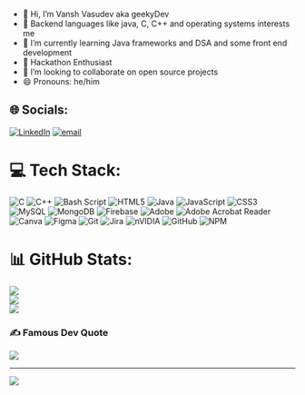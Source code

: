 - 👋 Hi, I’m Vansh Vasudev aka geekyDev
- 👀 Backend languages like java, C, C++ and operating systems interests me
- 🌱 I’m currently learning Java frameworks and DSA and some front end development
- 🤖 Hackathon Enthusiast
- 💞️ I’m looking to collaborate on open source projects
- 😄 Pronouns: he/him

## 🌐 Socials:
[![LinkedIn](https://img.shields.io/badge/LinkedIn-%230077B5.svg?logo=linkedin&logoColor=white)](https://linkedin.com/in/https://www.linkedin.com/in/vasudev~v) [![email](https://img.shields.io/badge/Email-D14836?logo=gmail&logoColor=white)](mailto:vanshvasudev23@gmail.com) 

# 💻 Tech Stack:
![C](https://img.shields.io/badge/c-%2300599C.svg?style=flat-square&logo=c&logoColor=white) ![C++](https://img.shields.io/badge/c++-%2300599C.svg?style=flat-square&logo=c%2B%2B&logoColor=white) ![Bash Script](https://img.shields.io/badge/bash_script-%23121011.svg?style=flat-square&logo=gnu-bash&logoColor=white) ![HTML5](https://img.shields.io/badge/html5-%23E34F26.svg?style=flat-square&logo=html5&logoColor=white) ![Java](https://img.shields.io/badge/java-%23ED8B00.svg?style=flat-square&logo=openjdk&logoColor=white) ![JavaScript](https://img.shields.io/badge/javascript-%23323330.svg?style=flat-square&logo=javascript&logoColor=%23F7DF1E) ![CSS3](https://img.shields.io/badge/css3-%231572B6.svg?style=flat-square&logo=css3&logoColor=white) ![MySQL](https://img.shields.io/badge/mysql-4479A1.svg?style=flat-square&logo=mysql&logoColor=white) ![MongoDB](https://img.shields.io/badge/MongoDB-%234ea94b.svg?style=flat-square&logo=mongodb&logoColor=white) ![Firebase](https://img.shields.io/badge/firebase-a08021?style=flat-square&logo=firebase&logoColor=ffcd34) ![Adobe](https://img.shields.io/badge/adobe-%23FF0000.svg?style=flat-square&logo=adobe&logoColor=white) ![Adobe Acrobat Reader](https://img.shields.io/badge/Adobe%20Acrobat%20Reader-EC1C24.svg?style=flat-square&logo=Adobe%20Acrobat%20Reader&logoColor=white) ![Canva](https://img.shields.io/badge/Canva-%2300C4CC.svg?style=flat-square&logo=Canva&logoColor=white) ![Figma](https://img.shields.io/badge/figma-%23F24E1E.svg?style=flat-square&logo=figma&logoColor=white) ![Git](https://img.shields.io/badge/git-%23F05033.svg?style=flat-square&logo=git&logoColor=white) ![Jira](https://img.shields.io/badge/jira-%230A0FFF.svg?style=flat-square&logo=jira&logoColor=white) ![nVIDIA](https://img.shields.io/badge/nVIDIA-%2376B900.svg?style=flat-square&logo=nVIDIA&logoColor=white) ![GitHub](https://img.shields.io/badge/github-%23121011.svg?style=flat-square&logo=github&logoColor=white) ![NPM](https://img.shields.io/badge/NPM-%23CB3837.svg?style=flat-square&logo=npm&logoColor=white)
# 📊 GitHub Stats:
![](https://github-readme-stats.vercel.app/api?username=vasudev-v&theme=monokai&hide_border=false&include_all_commits=false&count_private=false)<br/>
![](https://nirzak-streak-stats.vercel.app/?user=vasudev-v&theme=monokai&hide_border=false)<br/>
![](https://github-readme-stats.vercel.app/api/top-langs/?username=vasudev-v&theme=monokai&hide_border=false&include_all_commits=false&count_private=false&layout=compact)


### ✍️ Famous Dev Quote
![](https://quotes-github-readme.vercel.app/api?type=horizontal&theme=radical)

---
[![](https://visitcount.itsvg.in/api?id=vasudev-v&icon=6&color=7)](https://visitcount.itsvg.in)

<!-- Proudly created with GPRM ( https://gprm.itsvg.in ) -->
